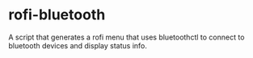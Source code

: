 # rofi-bluetooth
A script that generates a rofi menu that uses bluetoothctl to connect to bluetooth devices and display status info.
